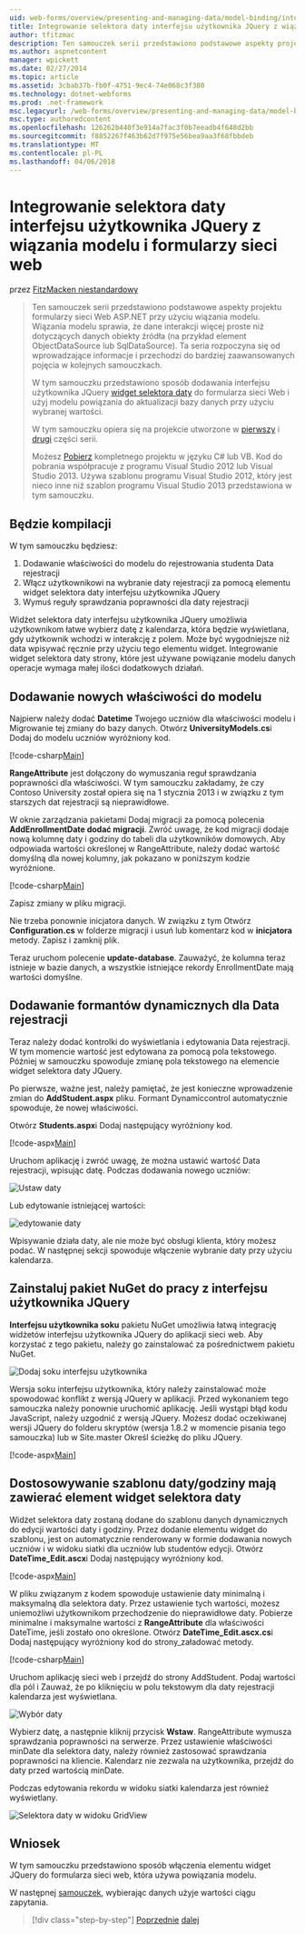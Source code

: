 ```yaml
---
uid: web-forms/overview/presenting-and-managing-data/model-binding/integrating-jquery-ui
title: Integrowanie selektora daty interfejsu użytkownika JQuery z wiązania modelu i formularzy sieci web | Dokumentacja firmy Microsoft
author: tfitzmac
description: Ten samouczek serii przedstawiono podstawowe aspekty projektu formularzy sieci Web ASP.NET przy użyciu wiązania modelu. Wiązania modelu sprawia, że dane interakcji więcej proste-...
ms.author: aspnetcontent
manager: wpickett
ms.date: 02/27/2014
ms.topic: article
ms.assetid: 3cbab37b-fb0f-4751-9ec4-74e068c3f380
ms.technology: dotnet-webforms
ms.prod: .net-framework
msc.legacyurl: /web-forms/overview/presenting-and-managing-data/model-binding/integrating-jquery-ui
msc.type: authoredcontent
ms.openlocfilehash: 126262b440f3e914a7fac3f0b7eeadb4f648d2bb
ms.sourcegitcommit: f8852267f463b62d7f975e56bea9aa3f68fbbdeb
ms.translationtype: MT
ms.contentlocale: pl-PL
ms.lasthandoff: 04/06/2018
---
```

<a name="integrating-jquery-ui-datepicker-with-model-binding-and-web-forms"></a>Integrowanie selektora daty interfejsu użytkownika JQuery z wiązania modelu i formularzy sieci web
====================
przez [FitzMacken niestandardowy](https://github.com/tfitzmac)

> Ten samouczek serii przedstawiono podstawowe aspekty projektu formularzy sieci Web ASP.NET przy użyciu wiązania modelu. Wiązania modelu sprawia, że dane interakcji więcej proste niż dotyczących danych obiekty źródła (na przykład element ObjectDataSource lub SqlDataSource). Ta seria rozpoczyna się od wprowadzające informacje i przechodzi do bardziej zaawansowanych pojęcia w kolejnych samouczkach.
> 
> W tym samouczku przedstawiono sposób dodawania interfejsu użytkownika JQuery [widget selektora daty](http://jqueryui.com/datepicker/) do formularza sieci Web i użyj modelu powiązania do aktualizacji bazy danych przy użyciu wybranej wartości.
> 
> W tym samouczku opiera się na projekcie utworzone w [pierwszy](retrieving-data.md) i [drugi](updating-deleting-and-creating-data.md) części serii.
> 
> Możesz [Pobierz](https://go.microsoft.com/fwlink/?LinkId=286116) kompletnego projektu w języku C# lub VB. Kod do pobrania współpracuje z programu Visual Studio 2012 lub Visual Studio 2013. Używa szablonu programu Visual Studio 2012, który jest nieco inne niż szablon programu Visual Studio 2013 przedstawiona w tym samouczku.


## <a name="what-youll-build"></a>Będzie kompilacji

W tym samouczku będziesz:

1. Dodawanie właściwości do modelu do rejestrowania studenta Data rejestracji
2. Włącz użytkownikowi na wybranie daty rejestracji za pomocą elementu widget selektora daty interfejsu użytkownika JQuery
3. Wymuś reguły sprawdzania poprawności dla daty rejestracji

Widżet selektora daty interfejsu użytkownika JQuery umożliwia użytkownikom łatwe wybierz datę z kalendarza, która będzie wyświetlana, gdy użytkownik wchodzi w interakcję z polem. Może być wygodniejsze niż data wpisywać ręcznie przy użyciu tego elementu widget. Integrowanie widget selektora daty strony, które jest używane powiązanie modelu danych operacje wymaga małej ilości dodatkowych działań.

## <a name="add-a-new-property-to-the-model"></a>Dodawanie nowych właściwości do modelu

Najpierw należy dodać **Datetime** Twojego uczniów dla właściwości modelu i Migrowanie tej zmiany do bazy danych. Otwórz **UniversityModels.cs**i Dodaj do modelu uczniów wyróżniony kod.

[!code-csharp[Main](integrating-jquery-ui/samples/sample1.cs?highlight=16-18)]

**RangeAttribute** jest dołączony do wymuszania reguł sprawdzania poprawności dla właściwości. W tym samouczku zakładamy, że czy Contoso University został opiera się na 1 stycznia 2013 i w związku z tym starszych dat rejestracji są nieprawidłowe.

W oknie zarządzania pakietami Dodaj migracji za pomocą polecenia **AddEnrollmentDate dodać migracji**. Zwróć uwagę, że kod migracji dodaje nową kolumnę daty i godziny do tabeli dla użytkowników domowych. Aby odpowiada wartości określonej w RangeAttribute, należy dodać wartość domyślną dla nowej kolumny, jak pokazano w poniższym kodzie wyróżnione.

[!code-csharp[Main](integrating-jquery-ui/samples/sample2.cs?highlight=11)]

Zapisz zmiany w pliku migracji.

Nie trzeba ponownie inicjatora danych. W związku z tym Otwórz **Configuration.cs** w folderze migracji i usuń lub komentarz kod w **inicjatora** metody. Zapisz i zamknij plik.

Teraz uruchom polecenie **update-database**. Zauważyć, że kolumna teraz istnieje w bazie danych, a wszystkie istniejące rekordy EnrollmentDate mają wartości domyślne.

## <a name="add-dynamic-controls-for-enrollment-date"></a>Dodawanie formantów dynamicznych dla Data rejestracji

Teraz należy dodać kontrolki do wyświetlania i edytowania Data rejestracji. W tym momencie wartość jest edytowana za pomocą pola tekstowego. Później w samouczku spowoduje zmianę pola tekstowego na elemencie widget selektora daty JQuery.

Po pierwsze, ważne jest, należy pamiętać, że jest konieczne wprowadzenie zmian do **AddStudent.aspx** pliku. Formant Dynamiccontrol automatycznie spowoduje, że nowej właściwości.

Otwórz **Students.aspx**i Dodaj następujący wyróżniony kod.

[!code-aspx[Main](integrating-jquery-ui/samples/sample3.aspx?highlight=13)]

Uruchom aplikację i zwróć uwagę, że można ustawić wartość Data rejestracji, wpisując datę. Podczas dodawania nowego uczniów:

![Ustaw daty](integrating-jquery-ui/_static/image1.png)

Lub edytowanie istniejącej wartości:

![edytowanie daty](integrating-jquery-ui/_static/image2.png)

Wpisywanie działa daty, ale nie może być obsługi klienta, który możesz podać. W następnej sekcji spowoduje włączenie wybranie daty przy użyciu kalendarza.

## <a name="install-nuget-package-to-work-with-jquery-ui"></a>Zainstaluj pakiet NuGet do pracy z interfejsu użytkownika JQuery

**Interfejsu użytkownika soku** pakietu NuGet umożliwia łatwą integrację widżetów interfejsu użytkownika JQuery do aplikacji sieci web. Aby korzystać z tego pakietu, należy go zainstalować za pośrednictwem pakietu NuGet.

![Dodaj soku interfejsu użytkownika](integrating-jquery-ui/_static/image3.png)

Wersja soku interfejsu użytkownika, który należy zainstalować może spowodować konflikt z wersją JQuery w aplikacji. Przed wykonaniem tego samouczka należy ponownie uruchomić aplikację. Jeśli wystąpi błąd kodu JavaScript, należy uzgodnić z wersją JQuery. Możesz dodać oczekiwanej wersji JQuery do folderu skryptów (wersja 1.8.2 w momencie pisania tego samouczka) lub w Site.master Określ ścieżkę do pliku JQuery.

[!code-aspx[Main](integrating-jquery-ui/samples/sample4.aspx)]

## <a name="customize-datetime-template-to-include-datepicker-widget"></a>Dostosowywanie szablonu daty/godziny mają zawierać element widget selektora daty

Widżet selektora daty zostaną dodane do szablonu danych dynamicznych do edycji wartości daty i godziny. Przez dodanie elementu widget do szablonu, jest on automatycznie renderowany w formie dodawania nowych uczniów i w widoku siatki dla uczniów lub studentów edycji. Otwórz **DateTime\_Edit.ascx**i Dodaj następujący wyróżniony kod.

[!code-aspx[Main](integrating-jquery-ui/samples/sample5.aspx?highlight=3)]

W pliku związanym z kodem spowoduje ustawienie daty minimalną i maksymalną dla selektora daty. Przez ustawienie tych wartości, możesz uniemożliwi użytkownikom przechodzenie do nieprawidłowe daty. Pobierze minimalne i maksymalne wartości z **RangeAttribute** dla właściwości DateTime, jeśli zostało ono określone. Otwórz **DateTime\_Edit.ascx.cs**i Dodaj następujący wyróżniony kod do strony\_załadować metody.

[!code-csharp[Main](integrating-jquery-ui/samples/sample6.cs?highlight=9-14)]

Uruchom aplikację sieci web i przejdź do strony AddStudent. Podaj wartości dla pól i Zauważ, że po kliknięciu w polu tekstowym dla daty rejestracji kalendarza jest wyświetlana.

![Wybór daty](integrating-jquery-ui/_static/image4.png)

Wybierz datę, a następnie kliknij przycisk **Wstaw**. RangeAttribute wymusza sprawdzania poprawności na serwerze. Przez ustawienie właściwości minDate dla selektora daty, należy również zastosować sprawdzania poprawności na kliencie. Kalendarz nie zezwala na użytkownika, przejdź do daty przed wartością minDate.

Podczas edytowania rekordu w widoku siatki kalendarza jest również wyświetlany.

![Selektora daty w widoku GridView](integrating-jquery-ui/_static/image5.png)

## <a name="conclusion"></a>Wniosek

W tym samouczku przedstawiono sposób włączenia elementu widget JQuery do formularza sieci web, która używa powiązania modelu.

W następnej [samouczek](using-query-string-values-to-retrieve-data.md), wybierając danych użyje wartości ciągu zapytania.

> [!div class="step-by-step"]
> [Poprzednie](sorting-paging-and-filtering-data.md)
> [dalej](using-query-string-values-to-retrieve-data.md)
